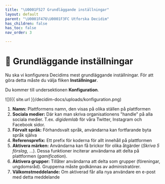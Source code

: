 ```yaml
---
title: "\U0001F527 Grundläggande inställningar"
layout: default
parent: "\U0001F476\U0001F3FC Utforska Decidim"
has_children: false
has_toc: false
nav_order: 3

---
```

# 🔧 Grundläggande inställningar

Nu ska vi konfigurera Decidims mest grundläggande inställningar. För att göra detta måste du välja fliken **Inställningar**.

Du kommer till undersektionen **Konfiguration**.

![]({{ site.url }}/decidim-docs/uploads/konfiguration.png)

1. **Namn:** Plattformens namn, den visas på olika ställen på plattformen
2. **Sociala medier:** Där kan man skriva organisationens "handle" på alla sociala medier. T.ex. _digidemlab_ för våra Twitter, Instagram och Facebook sidor.
3. **Förvalt språk:** Förhandsvalt språk, användarna kan fortfarande byta språk själva
4. **Referensprefix:** Ett prefix för koderna för allt innehåll på plattformen
5. **Aktivera märken:** Användarna kan få brickor för olika åtgärder (_Skriva 5 förslag_, ...). Dessa funktioner inciterar användarna att delta på plattformen (_gamification_).
6. **Aktivera grupper:** Tillåter användarna att delta som grupper (föreningar, ungdomsråd). Grupperna måste godkännas av administratörer.
7. **Välkomstmeddelande:** Om aktiverad får alla nya användare en e-post med detta meddelande

